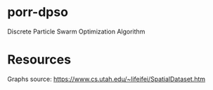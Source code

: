 # porr-dpso
Discrete Particle Swarm Optimization Algorithm

# Resources
Graphs source:
https://www.cs.utah.edu/~lifeifei/SpatialDataset.htm
